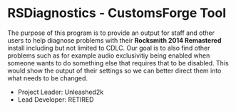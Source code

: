 # RSDiagnostics - CustomsForge Tool

The purpose of this program is to provide an output for staff and other users to help diagnose problems with their **Rocksmith 2014 Remastered** install including but not limited to CDLC. Our goal is to also find other problems such as for example audio exclusivitiy being enabled when someone wants to do something else that requires that to be disabled. This would show the output of their settings so we can better direct them into what needs to be changed.
  
* Project Leader: Unleashed2k  
* Lead Developer: RETIRED  
